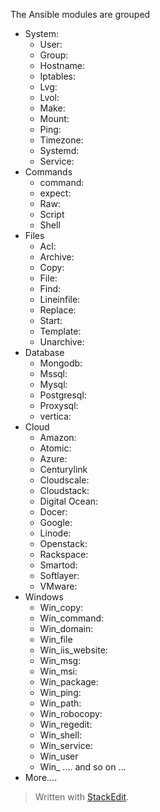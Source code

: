 The Ansible modules are grouped  
- System:
	 - User:
	 - Group:
	 - Hostname:
	 - Iptables:
	 - Lvg:
	 - Lvol:
	 - Make:
	 - Mount:
	 - Ping:
	 - Timezone:
	 - Systemd:
	 - Service:
- Commands
	- command:
	- expect:
	- Raw:
	- Script
	- Shell
- Files
	- Acl:
	- Archive:
	- Copy:
	- File:
	- Find:
	- Lineinfile:
	- Replace:
	- Start:
	- Template:
	- Unarchive:
- Database
	- Mongodb:
	- Mssql:
	- Mysql:
	- Postgresql:
	- Proxysql:
	- vertica:
- Cloud
	- Amazon:
	- Atomic:
	- Azure:
	- Centurylink
	- Cloudscale:
	- Cloudstack:
	- Digital Ocean:
	- Docer:
	- Google:
	- Linode:
	- Openstack:
	- Rackspace:
	- Smartod:
	- Softlayer:
	- VMware:
- Windows
	- Win_copy:
	- Win_command:
	- Win_domain:
	- Win_file
	- Win_iis_website:
	- Win_msg:
	- Win_msi:
	- Win_package:
	- Win_ping:
	- Win_path:
	- Win_robocopy:
	- Win_regedit:
	- Win_shell:
	- Win_service:
	- Win_user
	- Win_ .... and so on ...
- More....


> Written with [StackEdit](https://stackedit.io/).
